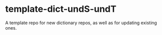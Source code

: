 # template-dict-undS-undT
A template repo for new dictionary repos, as well as for updating existing ones.
